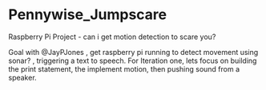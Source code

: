 # Pennywise_Jumpscare
Raspberry Pi Project - can i get motion detection to scare you? 

Goal with @JayPJones , get raspberry pi running to detect movement using sonar? , triggering a text to speech. For Iteration one, lets focus on building the print statement, the implement motion, then pushing sound from a speaker.

